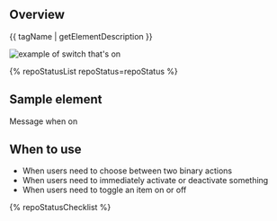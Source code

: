 ## Overview

{{ tagName | getElementDescription }}

<uxdot-example width-adjustment="78px">
  <img src="{{ './switch-overview.svg' | url }}" alt="example of switch that's on">
</uxdot-example>

{% repoStatusList repoStatus=repoStatus %}

## Sample element

<rh-switch id="sample-switch" aria-describedby="sample-message" accessible-label="Sample switch" checked>
  <div id="sample-message">
    <span data-state="on">Message when on</span>
    <span data-state="off" hidden>Message when off</span>
  </div>
</rh-switch>


## When to use

- When users need to choose between two binary actions
- When users need to immediately activate or deactivate something
- When users need to toggle an item on or off


{% repoStatusChecklist %}
